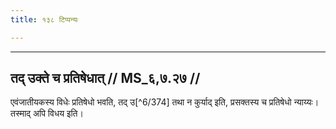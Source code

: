 ```yaml
---
title: १३८ टिप्पन्यः

---
```


[^6/373]: E2: 5,349; E6: 2,205

____________________________________________


## तद् उक्ते च प्रतिषेधात् // MS_६,७.२७ //

एवंजातीयकस्य विधेः प्रतिषेधो भवति, तद् उ[^6/374] तथा न कुर्याद् इति, प्रसक्तस्य च प्रतिषेधो न्याय्यः। तस्माद् अपि विधय इति।
